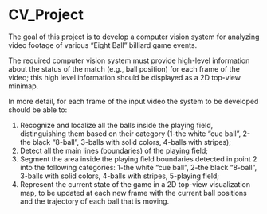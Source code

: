 # CV_Project

The goal of this project is to develop a computer vision system for analyzing video footage of various “Eight Ball” billiard game events.

The required computer vision system must provide high-level information about the status of the match (e.g., ball position) for each frame of the video; this high level information should be displayed as a 2D top-view minimap.

In more detail, for each frame of the input video the system to be developed should be able to:
1. Recognize and localize all the balls inside the playing field, distinguishing them based on their category (1-the white “cue ball”, 2-the black “8-ball”, 3-balls with solid colors, 4-balls with stripes);
2. Detect all the main lines (boundaries) of the playing field;
3. Segment the area inside the playing field boundaries detected in point 2 into the following categories: 1-the white “cue ball”, 2-the black “8-ball”, 3-balls with solid colors, 4-balls with stripes, 5-playing field;
4. Represent the current state of the game in a 2D top-view visualization map, to be updated at each new frame with the current ball positions and the trajectory of each ball that is moving.